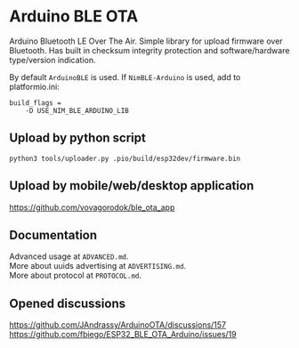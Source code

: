 # Arduino BLE OTA
Arduino Bluetooth LE Over The Air.
Simple library for upload firmware over Bluetooth.
Has built in checksum integrity protection and
software/hardware type/version indication.

By default `ArduinoBLE` is used. If `NimBLE-Arduino` is used, add to platformio.ini:
```
build_flags = 
	-D USE_NIM_BLE_ARDUINO_LIB
```

## Upload by python script
```
python3 tools/uploader.py .pio/build/esp32dev/firmware.bin
```

## Upload by mobile/web/desktop application
https://github.com/vovagorodok/ble_ota_app

## Documentation
Advanced usage at `ADVANCED.md`.\
More about uuids advertising at `ADVERTISING.md`.\
More about protocol at `PROTOCOL.md`.

## Opened discussions
https://github.com/JAndrassy/ArduinoOTA/discussions/157 \
https://github.com/fbiego/ESP32_BLE_OTA_Arduino/issues/19
